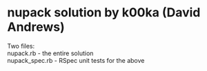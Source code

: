# nupack solution by k00ka (David Andrews)

Two files:  
nupack.rb - the entire solution  
nupack_spec.rb - RSpec unit tests for the above
